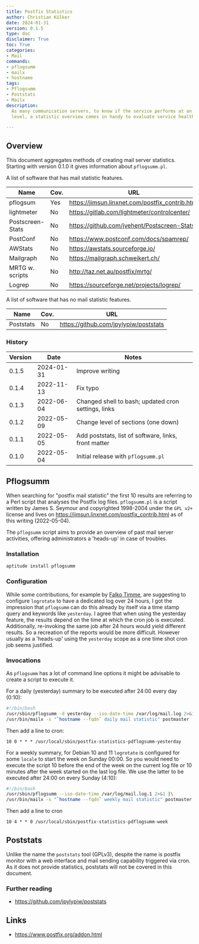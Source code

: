 ```yaml
---
title: Postfix Statistics
author: Christian Külker
date: 2024-01-31
version: 0.1.5
type: doc
disclaimer: True
toc: True
categories:
- Mail
commands:
- pflogsumm
- mailx
- hostname
tags:
- Pflogsumm
- Poststats
- Mailx
description:
  As many communication servers, to know if the service performs at an expected
  level, a statistic overview comes in handy to evaluate service health.

---
```


## Overview

This document aggregates methods of creating mail server statistics. Starting
with version 0.1.0 it gives information about `pflogsumm.pl`.

A list of software that has mail statistic features.

| Name             | Cov. | URL                                             |
| ---------------- |----- | ----------------------------------------------- |
| pflogsum         | Yes  | https://jimsun.linxnet.com/postfix_contrib.html |
| lightmeter       | No   | https://gitlab.com/lightmeter/controlcenter/    |
| Postscreen-Stats | No   | https://github.com/jvehent/Postscreen-Stats     |
| PostConf         | No   | https://www.postconf.com/docs/spamrep/          |
| AWStats          | No   | https://awstats.sourceforge.io/                 |
| Mailgraph        | No   | https://mailgraph.schweikert.ch/                |
| MRTG w. scripts  | No   | http://taz.net.au/postfix/mrtg/                 |
| Logrep           | No   | https://sourceforge.net/projects/logrep/        |

A list of software that has no mail statistic features.

| Name             | Cov. | URL                                             |
| ---------------- |----- | ----------------------------------------------- |
| Poststats        | No   | https://github.com/jpylypiw/poststats           |


### History

| Version | Date       | Notes                                                |
| ------- | ---------- | ---------------------------------------------------- |
| 0.1.5   | 2024-01-31 | Improve writing                                      |
| 0.1.4   | 2022-11-13 | Fix typo                                             |
| 0.1.3   | 2022-06-04 | Changed shell to bash; updated cron settings, links  |
| 0.1.2   | 2022-05-09 | Change level of sections (one down)                  |
| 0.1.1   | 2022-05-05 | Add poststats, list of software, links, front matter |
| 0.1.0   | 2022-05-04 | Initial release with `pflogsumm.pl`                  |

## Pflogsumm

When searching for "postfix mail statistic" the first 10 results are referring
to a Perl script that analyses the Postfix log files. `pflogsumm.pl` is a
script written by James S. Seymour and copyrighted 1998-2004 under the `GPL
v2+` license and lives on <https://jimsun.linxnet.com/postfix_contrib.html> as
of this writing (2022-05-04).

The `pflogsumm` script aims to provide an overview of past mail server 
activities, offering administrators a 'heads-up' in case of troubles.

### Installation

```bash
aptitude install pflogsumm
```

### Configuration

While some contributions, for example by
[Falko Timme](https://www.howtoforge.com/postfix-monitoring-with-mailgraph-and-pflogsumm-on-debian-lenny),
are suggesting to configure `logrotate` to have a dedicated log over 24 hours,
I got the impression that `pflogsumm` can do this already by itself via a time
stamp query and keywords like `yesterday`. I agree that when using the 
yesterday feature, the results depend on the time at which the cron job is 
executed. Additionally, re-invoking the same job after 24 hours would yield 
different results. So a recreation of the reports would be more difficult. 
However usually as a 'heads-up' using the `yesterday` scope as a one time shot
cron job seems justified.

### Invocations

As `pflogsumm` has a lot of command line options it might be advisable to
create a script to execute it.

For a daily (yesterday) summary to be executed after 24:00 every day (0:10):

```bash
#!/bin/bash
/usr/sbin/pflogsumm -d yesterday --iso-date-time /var/log/mail.log 2>&1 |\
/usr/bin/mailx -s "`hostname --fqdn` daily mail statistic" postmaster
```

Then add a line to cron:

```cron
10 0 * * * /usr/local/sbin/postfix-statistics-pdflogsumm-yesterday
```

For a weekly summary, for Debian 10 and 11 `logrotate` is configured for some
`locale` to start the week on Sunday 00:00.  So you would need to execute the
script 10 before the end of the week on the current log file or 10 minutes
after the week started on the last log file. We use the latter to be executed
after 24:00 on every Sunday (4:10):

```bash
#!/bin/bash
/usr/sbin/pflogsumm --iso-date-time /var/log/mail.log.1 2>&1 |\
/usr/bin/mailx -s "`hostname --fqdn` weekly mail statistic" postmaster
```

Then add a line to cron

```cron
10 4 * * 0 /usr/local/sbin/postfix-statistics-pdflogsumm-week
```

## Poststats

Unlike the name the `poststats` tool (GPLv3), despite the name is postfix
monitor with a web interface and mail sending capability triggered via cron.
As it does not provide statistics, poststats will not be covered in this 
document.

### Further reading

- <https://github.com/jpylypiw/poststats>

## Links

- <https://www.postfix.org/addon.html>


